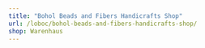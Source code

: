 ```yaml
---
title: "Bohol Beads and Fibers Handicrafts Shop"
url: /loboc/bohol-beads-and-fibers-handicrafts-shop/
shop: Warenhaus
---
```

